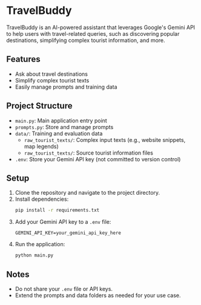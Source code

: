 # TravelBuddy

TravelBuddy is an AI-powered assistant that leverages Google's Gemini API to help users with travel-related queries, such as discovering popular destinations, simplifying complex tourist information, and more.

## Features
- Ask about travel destinations
- Simplify complex tourist texts
- Easily manage prompts and training data

## Project Structure
- `main.py`: Main application entry point
- `prompts.py`: Store and manage prompts
- `data/`: Training and evaluation data
  - `raw_tourist_texts/`: Complex input texts (e.g., website snippets, map legends)
  - `raw_tourist_texts/`: Source tourist information files
- `.env`: Store your Gemini API key (not committed to version control)

## Setup
1. Clone the repository and navigate to the project directory.
2. Install dependencies:
   ```bash
   pip install -r requirements.txt
   ```
3. Add your Gemini API key to a `.env` file:
   ```env
   GEMINI_API_KEY=your_gemini_api_key_here
   ```
4. Run the application:
   ```bash
   python main.py
   ```

## Notes
- Do not share your `.env` file or API keys.
- Extend the prompts and data folders as needed for your use case. 